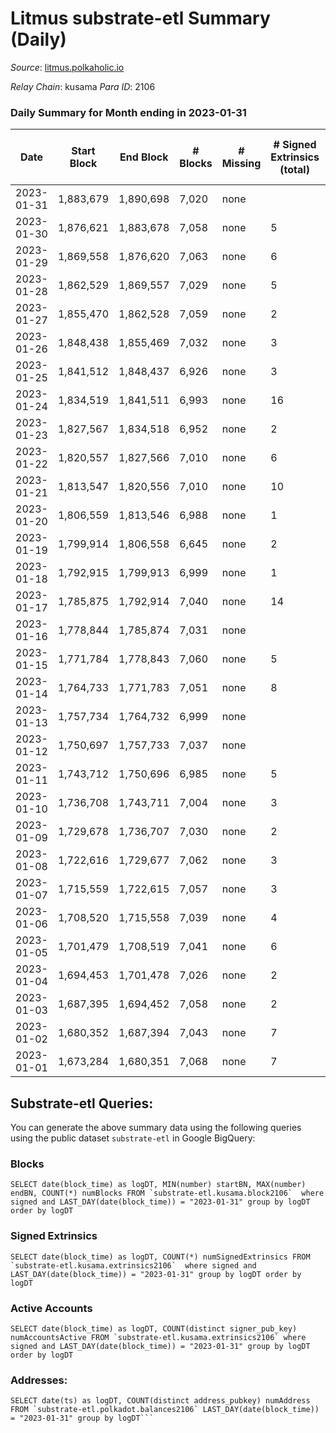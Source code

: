 # Litmus substrate-etl Summary (Daily)

_Source_: [litmus.polkaholic.io](https://litmus.polkaholic.io)

*Relay Chain*: kusama
*Para ID*: 2106



### Daily Summary for Month ending in 2023-01-31


| Date | Start Block | End Block | # Blocks | # Missing | # Signed Extrinsics (total) | # Active Accounts | # Addresses with Balances | # Events | # Transfers | # XCM Transfers In | # XCM Transfers Out |
| ---- | ----------- | --------- | -------- | --------- | --------------------------- | ----------------- | ------------------------- | -------- | ----------- | ------------------ | ------------------- |
| 2023-01-31 | 1,883,679 | 1,890,698 | 7,020 | none |  |  | 13,902 | 14,044 |   |   |   |
| 2023-01-30 | 1,876,621 | 1,883,678 | 7,058 | none | 5 | 5 | 13,902 | 14,153 |   |   |   |
| 2023-01-29 | 1,869,558 | 1,876,620 | 7,063 | none | 6 | 4 | 13,901 | 14,173 | 3 ($88.79) |   | 1 ($88.41) |
| 2023-01-28 | 1,862,529 | 1,869,557 | 7,029 | none | 5 | 4 | 13,904 | 14,102 | 2 ($36.95) |   |   |
| 2023-01-27 | 1,855,470 | 1,862,528 | 7,059 | none | 2 | 2 | 13,905 | 14,134 |   |   |   |
| 2023-01-26 | 1,848,438 | 1,855,469 | 7,032 | none | 3 | 3 | 13,905 | 14,089 |   |   |   |
| 2023-01-25 | 1,841,512 | 1,848,437 | 6,926 | none | 3 | 3 | 13,906 | 13,873 |   |   |   |
| 2023-01-24 | 1,834,519 | 1,841,511 | 6,993 | none | 16 | 13 | 13,906 | 14,098 | 8 ($781.64) |   |   |
| 2023-01-23 | 1,827,567 | 1,834,518 | 6,952 | none | 2 | 2 | 13,906 | 13,922 | 1 ($0.50) |   |   |
| 2023-01-22 | 1,820,557 | 1,827,566 | 7,010 | none | 6 | 6 | 13,905 | 14,071 | 1 ($1.49) |   |   |
| 2023-01-21 | 1,813,547 | 1,820,556 | 7,010 | none | 10 | 6 | 13,905 | 14,092 | 6 ($76.75) |   |   |
| 2023-01-20 | 1,806,559 | 1,813,546 | 6,988 | none | 1 | 1 | 13,904 | 13,986 |   |   |   |
| 2023-01-19 | 1,799,914 | 1,806,558 | 6,645 | none | 2 | 1 | 13,904 | 13,308 | 1 ($25.75) |   |   |
| 2023-01-18 | 1,792,915 | 1,799,913 | 6,999 | none | 1 | 1 | 13,903 | 14,006 |   |   |   |
| 2023-01-17 | 1,785,875 | 1,792,914 | 7,040 | none | 14 | 10 | 13,903 | 14,175 | 5 ($114.95) |   |   |
| 2023-01-16 | 1,778,844 | 1,785,874 | 7,031 | none |  |  | 13,901 | 14,066 |   |   |   |
| 2023-01-15 | 1,771,784 | 1,778,843 | 7,060 | none | 5 | 5 | 13,901 | 14,160 | 1 ($6.39) |   | 1 ($6.33) |
| 2023-01-14 | 1,764,733 | 1,771,783 | 7,051 | none | 8 | 8 | 13,900 | 14,157 | 2 ($13.51) |   |   |
| 2023-01-13 | 1,757,734 | 1,764,732 | 6,999 | none |  |  | 13,900 | 14,005 |   |   |   |
| 2023-01-12 | 1,750,697 | 1,757,733 | 7,037 | none |  |  | 13,900 | 14,078 |   |   |   |
| 2023-01-11 | 1,743,712 | 1,750,696 | 6,985 | none | 5 | 3 | 13,900 | 14,004 |   |   |   |
| 2023-01-10 | 1,736,708 | 1,743,711 | 7,004 | none | 3 | 3 | 13,900 | 14,030 | 2 ($55.35) |   |   |
| 2023-01-09 | 1,729,678 | 1,736,707 | 7,030 | none | 2 | 2 | 13,900 | 14,078 |   |   |   |
| 2023-01-08 | 1,722,616 | 1,729,677 | 7,062 | none | 3 | 2 | 13,900 | 14,151 | 1 ($1.08) |   |   |
| 2023-01-07 | 1,715,559 | 1,722,615 | 7,057 | none | 3 | 3 | 13,901 | 14,141 | 2 ($1.98) |   |   |
| 2023-01-06 | 1,708,520 | 1,715,558 | 7,039 | none | 4 | 4 | 13,900 | 14,109 | 3 ($10.08) |   |   |
| 2023-01-05 | 1,701,479 | 1,708,519 | 7,041 | none | 6 | 2 | 13,900 | 14,129 | 2 ($234.23) |   |   |
| 2023-01-04 | 1,694,453 | 1,701,478 | 7,026 | none | 2 | 2 | 13,900 | 14,068 |   |   |   |
| 2023-01-03 | 1,687,395 | 1,694,452 | 7,058 | none | 2 | 2 | 13,900 | 14,132 |   |   |   |
| 2023-01-02 | 1,680,352 | 1,687,394 | 7,043 | none | 7 | 4 | 13,900 | 14,136 | 1 ($72.04) | 1 ($0.77) |   |
| 2023-01-01 | 1,673,284 | 1,680,351 | 7,068 | none | 7 | 6 | 13,900 | 14,188 |   |   |   |

## Substrate-etl Queries:
You can generate the above summary data using the following queries using the public dataset `substrate-etl` in Google BigQuery:


### Blocks
```
SELECT date(block_time) as logDT, MIN(number) startBN, MAX(number) endBN, COUNT(*) numBlocks FROM `substrate-etl.kusama.block2106`  where signed and LAST_DAY(date(block_time)) = "2023-01-31" group by logDT order by logDT
```


### Signed Extrinsics
```
SELECT date(block_time) as logDT, COUNT(*) numSignedExtrinsics FROM `substrate-etl.kusama.extrinsics2106`  where signed and LAST_DAY(date(block_time)) = "2023-01-31" group by logDT order by logDT
```


### Active Accounts
```
SELECT date(block_time) as logDT, COUNT(distinct signer_pub_key) numAccountsActive FROM `substrate-etl.kusama.extrinsics2106` where signed and LAST_DAY(date(block_time)) = "2023-01-31" group by logDT order by logDT
```


### Addresses:
```
SELECT date(ts) as logDT, COUNT(distinct address_pubkey) numAddress FROM `substrate-etl.polkadot.balances2106` LAST_DAY(date(block_time)) = "2023-01-31" group by logDT```

